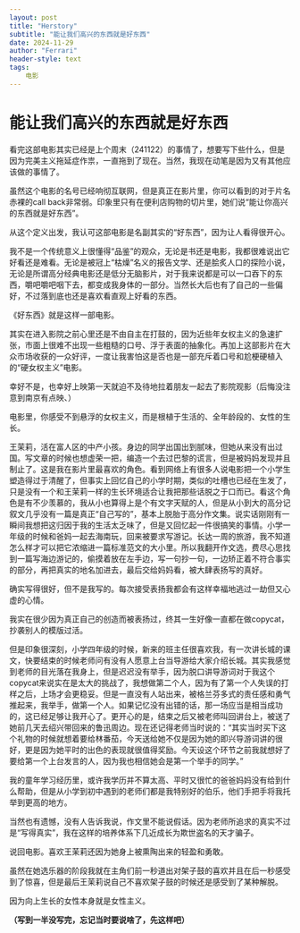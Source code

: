 ```yaml
---
layout: post
title: "Herstory"
subtitle: "能让我们高兴的东西就是好东西"
date: 2024-11-29
author: "Ferrari"
header-style: text
tags: 
    电影
---
```


# 能让我们高兴的东西就是好东西



看完这部电影其实已经是上个周末（241122）的事情了，想要写下些什么，但是因为完美主义拖延症作祟，一直拖到了现在。当然，我现在动笔是因为又有其他应该做的事情了。

虽然这个电影的名号已经响彻互联网，但是真正在影片里，你可以看到的对于片名赤裸的call back非常弱。印象里只有在便利店购物的切片里，她们说“能让你高兴的东西就是好东西”。

从这个定义出发，我认可这部电影是名副其实的“好东西”，因为让人看得很开心。

我不是一个传统意义上很懂得“品鉴”的观众，无论是书还是电影，我都很难说出它好看还是难看。无论是被冠上“枯燥”名义的报告文学、还是脍炙人口的探险小说，无论是所谓高分经典电影还是低分无脑影片，对于我来说都是可以一口吞下的东西，嚼吧嚼吧咽下去，都变成我身体的一部分。当然长大后也有了自己的一些偏好，不过落到底也还是喜欢看直观上好看的东西。

《好东西》就是这样一部电影。

其实在进入影院之前心里还是不由自主在打鼓的，因为近些年女权主义的急速扩张，市面上很难不出现一些粗糙的口号、浮于表面的抽象化。再加上这部影片在大众市场收获的一众好评，一度让我害怕这是否也是一部充斥着口号和尬梗硬植入的“硬女权主义”电影。

幸好不是，也幸好上映第一天就迫不及待地拉着朋友一起去了影院观影（后悔没注意到南京有点映、）

电影里，你感受不到悬浮的女权主义，而是根植于生活的、全年龄段的、女性的生长。

王茉莉，活在富人区的中产小孩。身边的同学出国出到腻味，但她从来没有出过国。写文章的时候也想虚荣一把，编造一个去过巴黎的谎言，但是被妈妈发现并且制止了。这是我在影片里最喜欢的角色。看到网络上有很多人说电影把一个小学生塑造得过于清醒了，但事实上回忆自己的小学时期，类似的吐槽也已经在生发了，只是没有一个和王茉莉一样的生长环境适合让我把那些话脱之于口而已。看这个角色是有不少羡慕的，我从小也算得上是个有文字天赋的人，但是从小到大的高分记叙文几乎没有一篇是真正“自己写的”，基本上脱胎于高分作文集。说实话刚刚有一瞬间我想把这归因于我的生活太乏味了，但是又回忆起一件很搞笑的事情。小学一年级的时候和爸妈一起去海南玩，回来被要求写游记。长达一周的旅游，我不知道怎么样才可以把它浓缩进一篇标准范文的大小里。所以我翻开作文选，费尽心思找到一篇写海边游记的，偷摸着放在左手边，写一句抄一句，一边矫正着不符合事实的部分，再把真实的地名加进去，最后交给妈妈看，被大肆表扬写的真好。

确实写得很好，但不是我写的。每次接受表扬我都会有这样幸福地逃过一劫但又心虚的心情。

我实在很少因为真正自己的创造而被表扬过，终其一生好像一直都在做copycat，抄袭别人的模版过活。

但是印象很深刻，小学四年级的时候，新来的班主任很喜欢我，有一次讲长城的课文，快要结束的时候老师问有没有人愿意上台当导游给大家介绍长城。其实我感觉到老师的目光落在我身上，但是迟迟没有举手，因为脱口讲导游词对于我这个copycat来说实在是太大的挑战了，我想做第二个人，因为有了第一个人失误的打样之后，上场才会更稳妥。但是一直没有人站出来，被格兰芬多式的责任感和勇气推起来，我举手，做第一个人。如果记忆没有出错的话，那一场应当是相当成功的，这已经足够让我开心了。更开心的是，结束之后又被老师叫回讲台上，被送了她前几天去绍兴带回来的鲁迅周边。现在还记得老师当时说的：“其实当时买下这个礼物的时候就想着要给林番茄，今天送给她不仅是因为她的即兴导游词讲的很好，更是因为她平时的出色的表现就很值得奖励。今天设这个环节之前我就想好了要给第一个上台发言的人，因为我也相信她会是第一个举手的同学。”

我的童年学习经历里，或许我学历并不算太高、平时又很忙的爸爸妈妈没有给到什么帮助，但是从小学到初中遇到的老师们都是我特别好的伯乐，他们手把手将我托举到更高的地方。

当然也有遗憾，没有人告诉我说，作文里不能说假话。因为老师所追求的真实不过是“写得真实”，我在这样的培养体系下几近成长为欺世盗名的天才骗子。

说回电影。喜欢王茉莉还因为她身上被熏陶出来的轻盈和勇敢。

虽然在她选乐器的阶段我就在主角们前一秒道出对架子鼓的喜欢并且在后一秒感受到了惊喜，但是最后王茉莉说自己不喜欢架子鼓的时候还是感受到了某种解脱。

因为向上生长的女性本身就是女性主义。



**（写到一半没写完，忘记当时要说啥了，先这样吧）** 